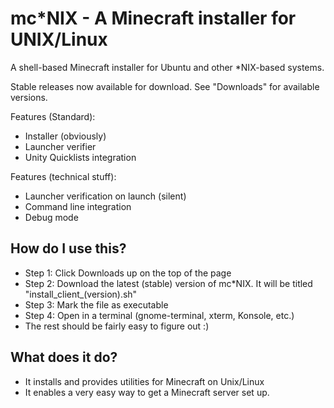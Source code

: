 mc*NIX - A Minecraft installer for UNIX/Linux
=============================================

A shell-based Minecraft installer for Ubuntu and other *NIX-based systems.

Stable releases now available for download. See "Downloads" for available versions.

Features (Standard):
- Installer (obviously)
- Launcher verifier
- Unity Quicklists integration

Features (technical stuff):
- Launcher verification on launch (silent)
- Command line integration
- Debug mode

How do I use this?
---
- Step 1: Click Downloads up on the top of the page
- Step 2: Download the latest (stable) version of mc*NIX. It will be titled "install_client_(version).sh"
- Step 3: Mark the file as executable
- Step 4: Open in a terminal (gnome-terminal, xterm, Konsole, etc.)
- The rest should be fairly easy to figure out :)

What does it do?
---
- It installs and provides utilities for Minecraft on Unix/Linux
- It enables a very easy way to get a Minecraft server set up.
